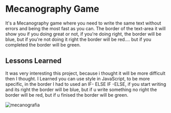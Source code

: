 
# Mecanography Game

It's a Mecanography game where you need to write the same text without errors and being the most fast as you can. The border of the text-area it will show you if you doing great or not, if you're doing right, the border will be blue, but if you're not doing it right the border will be red.... but if you completed the border will be green.

## Lessons Learned

It was very interesting this project, because i thought it will be more difficult then I thought.
I Learned you can use style in JavaScript, to be more specific, in the border I had to used an IF- ELSE IF -ELSE, if you start writing and its right the border will be blue, but if u write something no right the border will be red, but if u finised the border will be green.

![mecanografia](https://user-images.githubusercontent.com/76445704/123517471-69521d80-d6a1-11eb-98da-3ddc0907227a.jpg)

